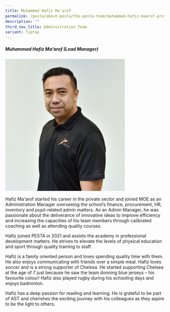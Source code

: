 ```yaml
---
title: Muhammad Hafiz Ma'arof
permalink: /pesta/about-pesta/the-pesta-team/muhammad-hafiz-maarof-profile-bio-2021/
description: ""
third_nav_title: Administration Team
variant: tiptap
---
```

<h5>Muhammad Hafiz Ma'arof (Lead Manager)</h5>
<p></p>
<div class="isomer-image-wrapper">
<img style="width: 75%;" height="auto" width="100%" alt="" src="/images/Hafiz_3.JPG">
</div>
<p>Hafiz Ma'arof started his career in the private sector and joined MOE
as an Administration Manager overseeing the school’s finance, procurement,
HR, inventory and pupil-related admin matters. As an Admin Manager, he
was passionate about the deliverance of innovative ideas to improve efficiency
and increasing the capacities of his team members through calibrated coaching
as well as attending quality courses.</p>
<p>Hafiz joined PESTA in 2021 and assists the academy in professional development
matters. He strives to elevate the levels of physical education and sport
through quality training to staff.</p>
<p>Hafiz is a family oriented person and loves spending quality time with
them. He also enjoys communicating with friends over a simple meal. Hafiz
loves soccer and is a strong supporter of Chelsea. He started supporting
Chelsea at the age of 7 just because he saw the team donning blue jerseys
– his favourite colour! Hafiz also played rugby during his schooling days
and enjoys badminton.</p>
<p>Hafiz has a deep passion for reading and learning. He is grateful to be
part of AST and cherishes the exciting journey with his colleagues as they
aspire to be the light to others.</p>